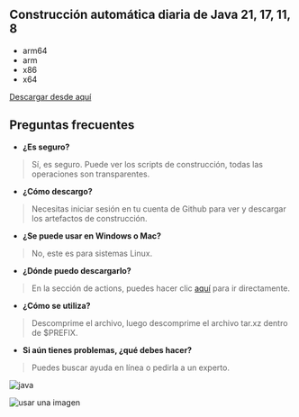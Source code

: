 ## Construcción automática diaria de Java 21, 17, 11, 8
- arm64
- arm
- x86
- x64

[Descargar desde aquí](https://github.com/9gwk/java/actions)

## Preguntas frecuentes

- **¿Es seguro?**

> Sí, es seguro. Puede ver los scripts de construcción, todas las operaciones son transparentes.

- **¿Cómo descargo?**

> Necesitas iniciar sesión en tu cuenta de Github para ver y descargar los artefactos de construcción.

- **¿Se puede usar en Windows o Mac?**

> No, este es para sistemas Linux.

- **¿Dónde puedo descargarlo?**

> En la sección de actions, puedes hacer clic [aquí](https://github.com/9gwk/java/actions) para ir directamente.

- **¿Cómo se utiliza?**

> Descomprime el archivo, luego descomprime el archivo tar.xz dentro de $PREFIX.

- **Si aún tienes problemas, ¿qué debes hacer?**

> Puedes buscar ayuda en línea o pedirla a un experto.

![java](https://archive.biliimg.com/bfs/archive/428cf21229de58009fa8b81edac6f0066ac6552e.jpg)

![usar una imagen](https://archive.biliimg.com/bfs/archive/7179bf01b6906116b29d90db6c27c5288ce6c954.jpg)

